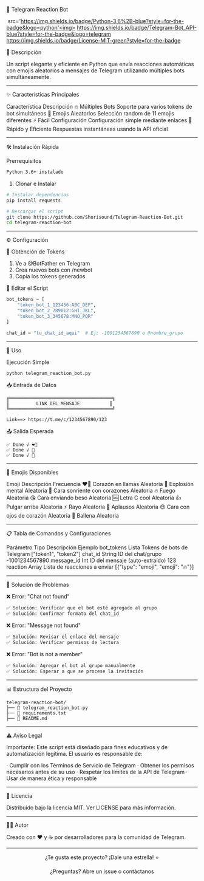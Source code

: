 🤖 Telegram Reaction Bot

<img> src='https://img.shields.io/badge/Python-3.6%2B-blue?style=for-the-badge&logo=python'<img>
https://img.shields.io/badge/Telegram-Bot_API-blue?style=for-the-badge&logo=telegram
https://img.shields.io/badge/License-MIT-green?style=for-the-badge

🌟 Descripción

Un script elegante y eficiente en Python que envía reacciones automáticas con emojis aleatorios a mensajes de Telegram utilizando múltiples bots simultáneamente.

---

✨ Características Principales

Característica Descripción
🔥 Múltiples Bots Soporte para varios tokens de bot simultáneos
🎲 Emojis Aleatorios Selección random de 11 emojis diferentes
⚡ Fácil Configuración Configuración simple mediante enlaces
🚀 Rápido y Eficiente Respuestas instantáneas usando la API oficial

---

🛠️ Instalación Rápida

Prerrequisitos

```bash
Python 3.6+ instalado
```

1. Clonar e Instalar

```bash
# Instalar dependencias
pip install requests

# Descargar el script
git clone https://github.com/Shorisound/Telegram-Reaction-Bot.git
cd telegram-reaction-bot
```

---

⚙️ Configuración

🔐 Obtención de Tokens

1. Ve a @BotFather en Telegram
2. Crea nuevos bots con /newbot
3. Copia los tokens generados

📝 Editar el Script

```python
bot_tokens = [
    "token_bot_1_123456:ABC_DEF",
    "token_bot_2_789012:GHI_JKL", 
    "token_bot_3_345678:MNO_PQR"
]

chat_id = "tu_chat_id_aqui"  # Ej: -1001234567890 o @nombre_grupo
```

---

🚀 Uso

Ejecución Simple

```bash
python telegram_reaction_bot.py
```

📥 Entrada de Datos

```
╔══════════════════════════════════════╗
║          LINK DEL MENSAJE           ║
╚══════════════════════════════════════╝

Link==> https://t.me/c/1234567890/123
```

📤 Salida Esperada

```
✅ Done √ ❤️‍🔥
✅ Done √ 🤯  
✅ Done √ 🥰
```

---

🎨 Emojis Disponibles

Emoji Descripción Frecuencia
❤️‍🔥 Corazón en llamas Aleatoria
🤯 Explosión mental Aleatoria
🥰 Cara sonriente con corazones Aleatoria
🔥 Fuego Aleatoria
😘 Cara enviando beso Aleatoria
🆒 Letra C cool Aleatoria
👍 Pulgar arriba Aleatoria
⚡ Rayo Aleatoria
👏 Aplausos Aleatoria
😍 Cara con ojos de corazón Aleatoria
🐳 Ballena Aleatoria

---

📋 Tabla de Comandos y Configuraciones

Parámetro Tipo Descripción Ejemplo
bot_tokens Lista Tokens de bots de Telegram ["token1", "token2"]
chat_id String ID del chat/grupo -1001234567890
message_id Int ID del mensaje (auto-extraído) 123
reaction Array Lista de reacciones a enviar [{"type": "emoji", "emoji": "🔥"}]

---

🐛 Solución de Problemas

❌ Error: "Chat not found"

```bash
✅ Solución: Verificar que el bot esté agregado al grupo
✅ Solución: Confirmar formato del chat_id
```

❌ Error: "Message not found"

```bash
✅ Solución: Revisar el enlace del mensaje
✅ Solución: Verificar permisos de lectura
```

❌ Error: "Bot is not a member"

```bash
✅ Solución: Agregar el bot al grupo manualmente
✅ Solución: Esperar a que se procese la invitación
```

---

📊 Estructura del Proyecto

```
telegram-reaction-bot/
├── 📄 telegram_reaction_bot.py 
├── 📄 requirements.txt          
├── 📄 README.md              
```

---

⚠️ Aviso Legal

Importante: Este script está diseñado para fines educativos y de automatización legítima. El usuario es responsable de:

· Cumplir con los Términos de Servicio de Telegram
· Obtener los permisos necesarios antes de su uso
· Respetar los límites de la API de Telegram
· Usar de manera ética y responsable

---

📄 Licencia

Distribuido bajo la licencia MIT. Ver LICENSE para más información.

---

👨‍💻 Autor

Creado con ❤️ y ☕ por desarrolladores para la comunidad de Telegram.

---

<div align="center">

¿Te gusta este proyecto? ¡Dale una estrella! ⭐

¿Preguntas? Abre un issue o contáctanos

</div>
